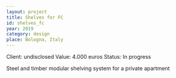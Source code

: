 ```yaml
---
layout: project
title: Shelves for FC
id: shelves_fc
year: 2019
category: design
place: Bologna, Italy
---
```

Client: undisclosed
Value: 4.000 euros 
Status: In progress

Steel and timber modular shelving system for a private apartment
